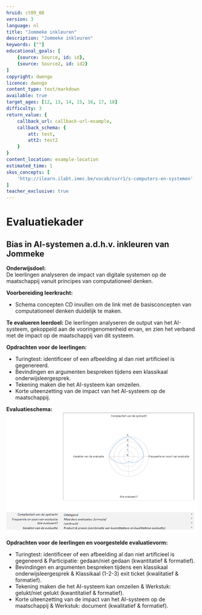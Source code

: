 ```yaml
---
hruid: ct09_08
version: 3
language: nl
title: "Jommeke inkleuren"
description: "Jommeke inkleuren"
keywords: [""]
educational_goals: [
    {source: Source, id: id}, 
    {source: Source2, id: id2}
]
copyright: dwengo
licence: dwengo
content_type: text/markdown
available: true
target_ages: [12, 13, 14, 15, 16, 17, 18]
difficulty: 3
return_value: {
    callback_url: callback-url-example,
    callback_schema: {
        att: test,
        att2: test2
    }
}
content_location: example-location
estimated_time: 1
skos_concepts: [
    'http://ilearn.ilabt.imec.be/vocab/curr1/s-computers-en-systemen'
]
teacher_exclusive: true
---
```


# Evaluatiekader

## Bias in AI-systemen a.d.h.v. inkleuren van Jommeke

**Onderwijsdoel:**<br>
De leerlingen analyseren de impact van digitale systemen op de maatschappij vanuit principes van computationeel denken.

**Voorbereiding leerkracht:** 
- Schema concepten CD invullen om de link met de basisconcepten van computationeel denken duidelijk te maken.

**Te evalueren leerdoel:** De leerlingen analyseren de output van het AI-systeem, gekoppeld aan de vooringenomenheid ervan, en zien het verband met de impact op de maatschappij van dit systeem.

**Opdrachten voor de leerlingen:**
-  Turingtest: identificeer of een afbeelding al dan niet artificieel is gegenereerd.
-  Bevindingen en argumenten bespreken tijdens een klassikaal onderwijsleergesprek.
-  Tekening maken die het AI-systeem kan omzeilen.
-  Korte uiteenzetting van de impact van het AI-systeem op de maatschappij.

**Evaluatieschema:**
![Jommeke inkleuren](embed/spinjommeke.png)
  
**Opdrachten voor de leerlingen en voorgestelde evaluatievorm:**
-  Turingtest: identificeer of een afbeelding al dan niet artificieel is gegeneerd   &  Participatie: gedaan/niet gedaan (kwantitatief & formatief).
-  Bevindingen en argumenten bespreken tijdens een klassikaal onderwijsleergesprek & Klassikaal (1-2-3) exit ticket (kwalitatief & formatief).
-  Tekening maken die het AI-systeem kan omzeilen & Werkstuk: gelukt/niet gelukt (kwantitatief & formatief).
-  Korte uiteenzetting van de impact van het AI-systeem op de maatschappij & Werkstuk: document (kwalitatief & formatief).
